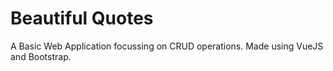 # Beautiful Quotes

A Basic Web Application focussing on CRUD operations.
Made using VueJS and Bootstrap.
